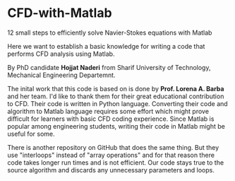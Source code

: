 # CFD-with-Matlab

12 small steps to efficiently solve Navier-Stokes equations with Matlab

Here we want to establish a basic knowledge for writing a code that performs CFD analysis using Matlab.

By PhD candidate **Hojjat Naderi** from Sharif University of Technology, Mechanical Engineering Departemnt.

The inital work that this code is based on is done by **Prof. Lorena A. Barba** and her team. I'd like to thank them for their great educational contribution to CFD. Their code is written in Python language. Converting their code and algorithm to Matlab language requires some effort which might prove difficult for learners with basic CFD coding experience. Since Matlab is popular among engineering students, writing their code in Matlab might be useful for some.

There is another repository on GitHub that does the same thing. But they use "interloops" instead of "array operations" and for that reason there code takes longer run times and is not efficient. Our code stays true to the source algorithm and discards any unnecessary parameters and loops.
